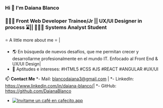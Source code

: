 ### Hi 👋  I'm Daiana Blanco 

### 👩🏻‍💻 Front Web Developer Trainee/Jr || UX/UI Designer in process ⌛️|| 👩🏻‍🎓 Systems Analyst Student 

⭐️ A little more about me ⭐️ |
- 🌎 En búsqueda de nuevos desafíos, que me permitan crecer y desarrollarme profesionalmente en el mundo IT. Enfocado al Front End & UX/UI Design|
- 🚀 Aptitudes e intereses: #HTML5 #CSS #JS #REACT #ANGULAR #UX/UI

📫 **Contact Me**
*- Mail: blancodaiana3@gmail.com |
*- LinkedIn: <https://www.linkedin.com/in/daiana-blanco/>|
*- GitHub: <https://github.com/DaianaBlanco> 
- <a href='https://cafecito.app/daianablanco' rel='noopener' target='_blank'><img srcset='https://cdn.cafecito.app/imgs/buttons/button_2.png 1x, https://cdn.cafecito.app/imgs/buttons/button_2_2x.png 2x, https://cdn.cafecito.app/imgs/buttons/button_2_3.75x.png 3.75x' src='https://cdn.cafecito.app/imgs/buttons/button_2.png' alt='Invitame un café en cafecito.app' /></a>



